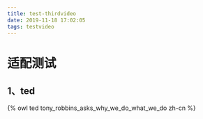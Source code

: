 ```yaml
---
title: test-thirdvideo
date: 2019-11-18 17:02:05
tags: testvideo
---
```


# 适配测试

## 1、ted

{% owl ted tony_robbins_asks_why_we_do_what_we_do zh-cn %}

